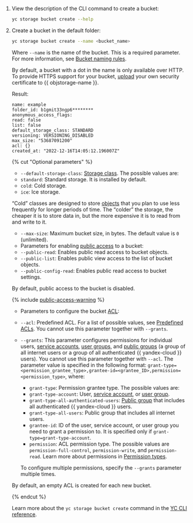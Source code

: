 1. View the description of the CLI command to create a bucket:

    ```bash
    yc storage bucket create --help
    ```

1. Create a bucket in the default folder:

    ```bash
    yc storage bucket create --name <bucket_name>
    ```

    Where `--name` is the name of the bucket. This is a required parameter. For more information, see [Bucket naming rules](../../storage/concepts/bucket.md#naming).

    
    By default, a bucket with a dot in the name is only available over HTTP. To provide HTTPS support for your bucket, [upload](../../storage/operations/hosting/certificate.md) your own security certificate to {{ objstorage-name }}.


    Result:

    ```text
    name: example
    folder_id: b1gmit33ngp6********
    anonymous_access_flags:
    read: false
    list: false
    default_storage_class: STANDARD
    versioning: VERSIONING_DISABLED
    max_size: "53687091200"
    acl: {}
    created_at: "2022-12-16T14:05:12.196007Z"
    ```

    {% cut "Optional parameters" %}

    * `--default-storage-class`: [Storage class](../../storage/concepts/storage-class.md). The possible values are:
    * `standard`: Standard storage. It is installed by default.
    * `cold`: Cold storage.
    * `ice`: Ice storage.

    <q>Cold</q> classes are designed to store [objects](../../storage/concepts/object.md) that you plan to use less frequently for longer periods of time. The <q>colder</q> the storage, the cheaper it is to store data in, but the more expensive it is to read from and write to it.

    * `--max-size`: Maximum bucket size, in bytes. The default value is `0` (unlimited).
    * Parameters for enabling [public access](../../storage/security/public-access.md) to a bucket:
    * `--public-read`: Enables public read access to bucket objects.
    * `--public-list`: Enables public view access to the list of bucket objects.
    * `--public-config-read`: Enables public read access to bucket settings.

    By default, public access to the bucket is disabled.

    {% include [public-access-warning](./security/public-access-warning.md) %}

    * Parameters to configure the bucket [ACL](../../storage/concepts/acl.md):
    * `--acl`: Predefined ACL. For a list of possible values, see [Predefined ACLs](../../storage/concepts/acl.md#predefined-acls). You cannot use this parameter together with `--grants`.
    * `--grants`: This parameter configures permissions for individual users, [service accounts](../../iam/concepts/users/service-accounts.md), [user groups](../../organization/concepts/groups.md), and [public groups](../../storage/concepts/acl.md#public-groups) (a group of all internet users or a group of all authenticated {{ yandex-cloud }} users). You cannot use this parameter together with `--acl`. The parameter value is specified in the following format: `grant-type=<permission_grantee_type>,grantee-id=<grantee_ID>,permission=<permission_type>`, where:
        * `grant-type`: Permission grantee type. The possible values are:
        * `grant-type-account`: User, [service account](../../iam/concepts/users/service-accounts.md), or [user group](../../organization/concepts/groups.md).
        * `grant-type-all-authenticated-users`: [Public group](../../storage/concepts/acl.md#public-groups) that includes all authenticated {{ yandex-cloud }} users.
        * `grant-type-all-users`: Public group that includes all internet users.
        * `grantee-id`: ID of the user, service account, or user group you need to grant a permission to. It is specified only if `grant-type=grant-type-account`.
        * `permission`: ACL permission type. The possible values are `permission-full-control`, `permission-write`, and `permission-read`. Learn more about permissions in [Permission types](../../storage/concepts/acl.md#permissions-types).

        To configure multiple permissions, specify the `--grants` parameter multiple times.

    By default, an empty ACL is created for each new bucket.

    {% endcut %}

    Learn more about the `yc storage bucket create` command in the [YC CLI reference](../../cli/cli-ref/storage/cli-ref/bucket/create.md).